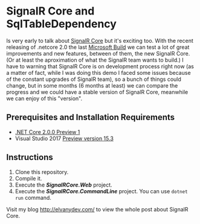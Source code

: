 # SignalR Core and SqlTableDependency

Is very early to talk about [SignalR Core](https://github.com/aspnet/SignalR) but it's exciting too. With the recent releasing of .netcore 2.0 the last [Microsoft Build](https://build.microsoft.com/) we can test a lot of great improvements and new features, between of them, the new SignalR Core. (Or at least the aproximation of what the SignalR team wants to build.) I have to warning that SignalR Core is on development process right now (as a matter of fact, while I was doing this demo I faced some issues because of the constant upgrades of SignalR team), so a bunch of things could change, but in some months (6 months at least) we can compare the progress and we could have a stable version of SignalR Core, meanwhile we can enjoy of this "version".

## Prerequisites and Installation Requirements
+ [.NET Core 2.0.0 Preview 1](https://www.microsoft.com/net/core/preview#windowscmd)
+ Visual Studio 2017 [Preview version 15.3](https://www.visualstudio.com/vs/preview/)

## Instructions
1. Clone this repository.
2. Compile it.
3. Execute the ***SignalRCore.Web*** project.
4. Execute the ***SignalRCore.CommandLine*** project. You can use `dotnet run` command.

Visit my blog <http://elvanydev.com/> to view the whole post about SignalR Core.
